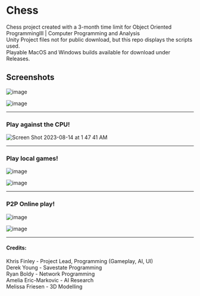 # Chess
Chess project created with a 3-month time limit for Object Oriented ProgrammingIII | Computer Programming and Analysis<br>
Unity Project files not for public download, but this repo displays the scripts used.<br>
Playable MacOS and Windows builds available for download under Releases. 

## Screenshots

![image](https://github.com/KFinle/Chess/assets/72676162/91cf4ccc-5da8-42bc-922e-ed3f6f021fcb)

![image](https://github.com/KFinle/Chess/assets/72676162/4e979794-66eb-447f-93ee-180e7ef695f7)
<hr>

### Play against the CPU!

![Screen Shot 2023-08-14 at 1 47 41 AM](https://github.com/KFinle/Chess/assets/72676162/6546b261-8597-4882-b0b9-419b7a5f6486)
<hr>

### Play local games!

![image](https://github.com/KFinle/Chess/assets/72676162/46c159e9-fb97-49bf-9f9f-23ddd73a647f)

![image](https://github.com/KFinle/Chess/assets/72676162/1a4475ca-264b-41a8-b9b6-6a0e02be1eca)
<hr>

### P2P Online play!
![image](https://github.com/KFinle/Chess/assets/72676162/9bfb6ae5-c14a-4aa4-a948-9ce8b9e22412)

![image](https://github.com/KFinle/Chess/assets/72676162/63ef54c1-a282-4b0c-ac55-f0524b163b6b)

<hr>

#### Credits: 

Khris Finley - Project Lead, Programming (Gameplay, AI, UI)<br>
Derek Young - Savestate Programming<br>
Ryan Boldy - Network Programming<br>
Amelia Eric-Markovic - AI Research<br>
Melissa Friesen - 3D Modelling
